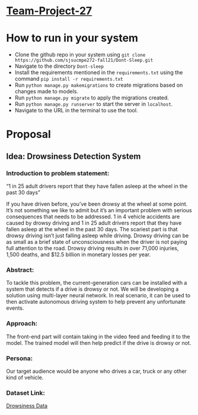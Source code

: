 # [Team-Project-27](https://dontsleepapp.herokuapp.com/)

# How to run in your system
- Clone the github repo in your system using ```git clone https://github.com/sjsucmpe272-fall21/Dont-Sleep.git```
- Navigate to the directory ``Dont-sleep``
- Install the requirements mentioned in the ``requirements.txt`` using the command ``pip install -r requirements.txt ``
- Run ``python manage.py makemigrations`` to create migrations based on changes made to models.
- Run ``python manage.py migrate`` to apply the migrations created.
- Run ``python manage.py runserver`` to start the server in ``localhost``.
- Navigate to the URL in the terminal to use the tool.

# Proposal
## Idea: Drowsiness Detection System
### Introduction to problem statement:

“1 in 25 adult drivers report that they have fallen asleep at the wheel in the past 30 days”

If you have driven before, you’ve been drowsy at the wheel at some point. It’s not something we like to admit but it’s an important problem with serious consequences that needs to be addressed. 1 in 4 vehicle accidents are caused by drowsy driving and 1 in 25 adult drivers report that they have fallen asleep at the wheel in the past 30 days. The scariest part is that drowsy driving isn’t just falling asleep while driving. Drowsy driving can be as small as a brief state of unconsciousness when the driver is not paying full attention to the road. Drowsy driving results in over 71,000 injuries, 1,500 deaths, and $12.5 billion in monetary losses per year. 

### Abstract:

To tackle this problem, the current-generation cars can be installed with a system that detects if a drive is drowsy or not.
We will be developing a solution using multi-layer neural network. In real scenario, it can be used to then activate autonomous driving system to help prevent any unfortunate events.

### Approach:
The front-end part will contain taking in the video feed and feeding it to the model. The trained model will then help predict if the drive is drowsy or not.

### Persona:
Our target audience would be anyone who drives a car, truck or any other kind of vehicle.

### Dataset Link:
[Drowsiness Data](https://www.kaggle.com/serenaraju/yawn-eye-dataset-new)

